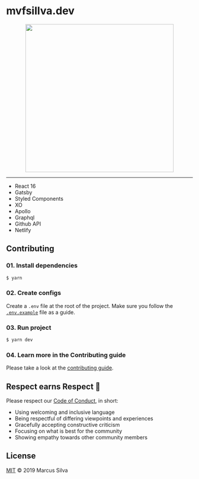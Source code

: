 # mvfsillva.dev

<p align="center">
  <img width="400" height="auto" src=".github/lion.svg"/>
</p>

---

- React 16
- Gatsby
- Styled Components
- XO 
- Apollo
- Graphql
- Github API
- Netlify

## Contributing

### 01. Install dependencies

```sh
$ yarn
```

### 02. Create configs

Create a `.env` file at the root of the project. Make sure you follow the [`.env.example`](.env.example) file as a guide.

### 03. Run project

```sh
$ yarn dev
```

### 04. Learn more in the Contributing guide

Please take a look at the [contributing guide](.github/contributing.md).

## Respect earns Respect 👏

Please respect our [Code of Conduct](.github/code-of-conduct.md), in short:

- Using welcoming and inclusive language
- Being respectful of differing viewpoints and experiences
- Gracefully accepting constructive criticism
- Focusing on what is best for the community
- Showing empathy towards other community members

## License

[MIT](license) © 2019 Marcus Silva
